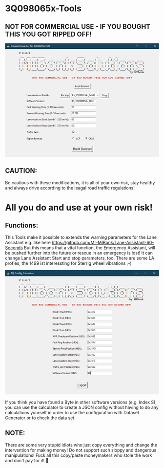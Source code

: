 # 3Q098065x-Tools
## NOT FOR COMMERCIAL USE - IF YOU BOUGHT THIS YOU GOT RIPPED OFF!

![Generator](https://github.com/Mr-MIBonk/3Q098065x-Tools/blob/main/3Q_Dataset_Generator.JPG)

## CAUTION:
Be cautious with these modifications, it is all of your own risk, stay healthy and always drive according to the leagal road traffic regulations!
# All you do and use at your own risk!

## Functions:
This Tools make it possible to extends the warning parameters for the Lane Assistant e.g. like here https://github.com/Mr-MIBonk/Lane-Assistant-60-Seconds
But this means that a vital function, the Emergency Assistant, will be pushed further into the future or rescue in an emergency is lost!
It can change Lane Assistant Start and stop parameters, too.
There are some LA profies, the 1499 ist interessting for Sterrig wheel vibrations ;-)

![Calculator](https://github.com/Mr-MIBonk/3Q098065x-Tools/blob/main/3Q_Config_Calculator.JPG)

If you think you have found a Byte in other software versions (e.g. Index S), 
you can use the calculator to create a JSON config without having to do any calculations yourself in order to use the configuration with Dataset Generator or to check the data set.

## NOTE:
There are some very stupid idiots who just copy everything and change the intervention for making money!
Do not support such sloppy and dangerous manipulations! Fuck all this copy/paste moneymakers who stole the work and don't pay for it! 🖕
